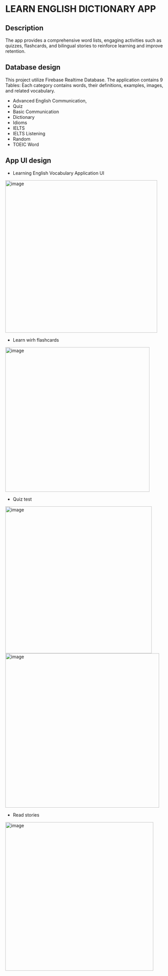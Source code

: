 #  LEARN ENGLISH DICTIONARY APP

## Description

The app provides a comprehensive word lists, engaging activities such as quizzes, flashcards, and bilingual stories to
reinforce learning and improve retention.

## Database design 

This project utilize Firebase Realtime Database. The application contains 9 Tables: Each category contains words, their
definitions, examples, images, and related vocabulary.

- Advanced English Communication,
- Quiz
- Basic Communication
- Dictionary
- Idioms
- IELTS
- IELTS Listening
- Random
- TOEIC Word

## App UI design 


- Learning English Vocabulary Application UI

<img width="474" alt="image" src="https://github.com/user-attachments/assets/5319c1a7-fb23-496e-a6af-ee4f7a746949" />




- Learn wirh flashcards
<img width="450" alt="image" src="https://github.com/user-attachments/assets/3e0eb411-1af6-40ee-87d3-621b301627d5" />




- Quiz test
<img width="457" alt="image" src="https://github.com/user-attachments/assets/f1e86103-0b61-48b7-8390-05f443177ff5" />


<img width="480" alt="image" src="https://github.com/user-attachments/assets/3a9f92ec-565e-4b40-b687-6523e7342cf1" />




- Read stories
<img width="462" alt="image" src="https://github.com/user-attachments/assets/11e96bc3-0fa3-4735-a464-959fb06c655d" />
